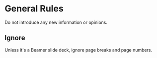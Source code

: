 # General Rules

Do not introduce any new information or opinions.

## Ignore

Unless it's a Beamer slide deck, ignore page breaks and page numbers.
